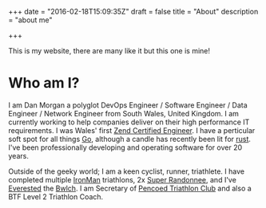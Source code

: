 +++
date = "2016-02-18T15:09:35Z"
draft = false
title = "About"
description = "about me"

+++

This is my website, there are many like it but this one is mine!

# Who am I?

I am Dan Morgan a polyglot DevOps Engineer / Software Engineer / Data Engineer / Network Engineer from South Wales, United Kingdom. I am currently working to help companies deliver on their high performance IT requirements. I was Wales' first [Zend Certified Engineer](http://www.zend.com/en/yellow-pages/ZEND002284). I have a perticular soft spot for all things [Go](https://golang.org), although a candle has recently been lit for [rust](https://www.rust-lang.org/). I've been professionally developing and operating software for over 20 years.

Outside of the geeky world; I am a keen cyclist, runner, triathlete. I have completed multiple [IronMan](http://www.ironman.com) triathlons, 2x [Super Randonnee](http://www.audax-club-parisien.com/EN/421.html), and I've [Everested](http://www.everesting.cc/the-rules/) the [Bwlch](http://veloviewer.com/everesting/329707367). I am Secretary of [Pencoed Triathlon Club](http://pencoedtri.club) and also a BTF Level 2 Triathlon Coach.
